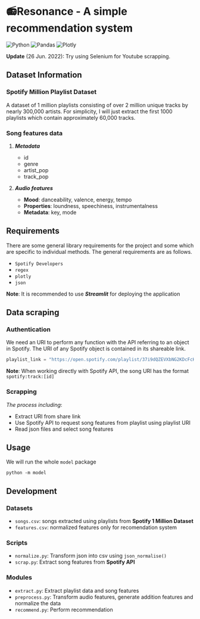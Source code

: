 # 📻Resonance - A simple recommendation system

![Python](https://img.shields.io/badge/Made%20With-Python%203.8-blue.svg?style=for-the-badge&logo=Python)
![Pandas](https://img.shields.io/badge/plotly%20-%2300416A.svg?&style=for-the-badge&logo=pandas&logoColor=white)
![Plotly](https://img.shields.io/badge/pandas%20-%23150458.svg?&style=for-the-badge&logo=plotly&logoColor=white)

**Update** (26 Jun. 2022): Try using Selenium for Youtube scrapping.

## Dataset Information

### Spotify Million Playlist Dataset

A dataset of 1 million playlists consisting of over 2 million unique tracks by nearly 300,000 artists. For simplicity, I will just extract the first 1000 playlists which contain approximately 60,000 tracks.


### Song features data

1. ***Metadata***
   - id
   - genre
   - artist_pop
   - track_pop

2. ***Audio features***
   - **Mood**: danceability, valence, energy, tempo
   - **Properties**: loundness, speechiness, instrumentalness
   - **Metadata**: key, mode

## Requirements

There are some general library requirements for the project and some which are specific to individual methods. The general requirements are as follows.

- `Spotify Developers`
- `regex`
- `plotly`
- `json`

**Note**: It is recommended to use ***Streamlit*** for deploying the application

## Data scraping

### Authentication

We need an URI to perform any function with the API referring to an object in Spotify. The URI of any Spotify object is contained in its shareable link.</br>

```python
playlist_link = "https://open.spotify.com/playlist/37i9dQZEVXbNG2KDcFcKOF?si=1333723a6eff4b7f"
```
**Note**: When working directly with Spotify API, the song URI has the format `spotify:track:[id]`

### Scrapping

*The process including*:

- Extract URI from share link
- Use Spotify API to request song features from playlist using playlist URI
- Read json files and select song features

## Usage

We will run the whole `model` package 

```shell
python -m model  
```

## Development

### Datasets
- `songs.csv`: songs extracted using playlists from **Spotify 1 Million Dataset**
- `features.csv`: normalized features only for recomendation system

### Scripts
- `normalize.py`: Transform json into csv using `json_normalise()`
- `scrap.py`: Extract song features from **Spotify API** 

### Modules
- `extract.py`: Extract playlist data and song features
- `preprocess.py`: Transform audio features, generate addition features and normalize the data
- `recommend.py`: Perform recommendation
<!--eof>